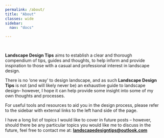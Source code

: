 ```yaml
---
permalink: /about/
title: "About"
classes: wide
sidebar:
  nav: "docs"

---
```

 
<BR>

  
**Landscape Design Tips** aims  to establish a clear and thorough compendium of tips, guides and thoughts, to help inform and provide inspiration to those with a casual and professional interest in landscape design. 

There is no ‘one way’ to design landscape, and as such **Landscape Design Tips** is not (and will likely never be) an exhaustive guide to landscape design– however, I hope it can help provide some insight into some of my own thoughts and processes.

For useful tools and resources to aid you in the design process, please refer to the sidebar with external links to the left hand side of the page.

I have a long list of topics I would like to cover in future posts – however, should there be any particular topics you would like me to discuss in the future, feel free to contact me at: **landscapedesigntips@outlook.com**


